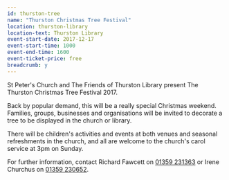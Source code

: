 ```yaml
---
id: thurston-tree
name: "Thurston Christmas Tree Festival"
location: thurston-library
location-text: Thurston Library
event-start-date: 2017-12-17
event-start-time: 1000
event-end-time: 1600
event-ticket-price: free
breadcrumb: y
---
```


St Peter's Church and The Friends of Thurston Library present The Thurston Christmas Tree Festival 2017.

Back by popular demand, this will be a really special Christmas weekend. Families, groups, businesses and organisations will be invited to decorate a tree to be displayed in the church or library.

There will be children's activities and events at both venues and seasonal refreshments in the church, and all are welcome to the church's carol service at 3pm on Sunday.

For further information, contact Richard Fawcett on [01359 231363](tel:01359231363) or Irene Churchus on [01359 230652](tel:01359230652).
